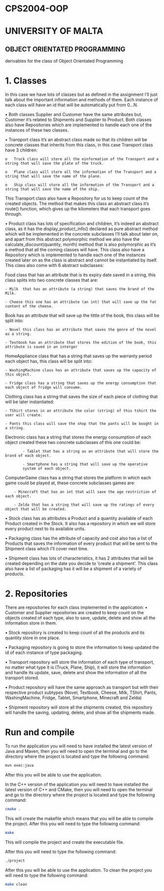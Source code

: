 # CPS2004-OOP
# UNIVERSITY OF MALTA
## OBJECT ORIENTATED PROGRAMMING
derivables for the class of Object Orientated Programming

# 1.	Classes
In this case we have lots of classes but as defined in the assignment I’ll just talk about the important information and methods of them. Each instance of each class will have an id that will be automatically put from 0…N.

•	Both classes Supplier and Customer have the same attributes but, Customer it’s related to Shipments and Supplier to Product. Both classes also have Repositories which are implemented to handle each one of the instances of these two classes.

•	Transport class it’s an abstract class made so that its children will be concrete classes that inherits from this class, in this case Transport class have 3 children:

    o	Truck class will store all the einformation of the Transport and a string that will save the plate of the truck.

    o	Plane class will store all the information of the Transport and a string that will save the name of the plane.

    o	Ship class will store all the information of the Transport and a string that will save the name of the ship.

This Transport class also have a Repository for us to keep count of the created objects. The method that makes this class an abstract class it’s route() function, which gives up the kilometers that each transport goes through.

•	Product class has lots of specification and children, it’s indeed an abstract class, as it has the display_product_info() declared as pure abstract method which will be implemented in the concrete subclasses I’ll talk about later on, and apart from this abstract polymorphic method we also have the calculate_discount(quantity, month) method that is also polymorphic as it’s a method that all the coming classes will have. This class also have a Repository which is implemented to handle each one of the instances created later on as the class is abstract and cannot be instantiated by itself. This class also come with 6 abstract subclasses:

Food class that has an attribute that is its expiry date saved in a string, this class splits into two concrete classes that are:
    
    - Milk  that has an attribute (a string) that saves the brand of the Milk.
    
    - Cheese this one has an attribute (an int) that will save up the fat content of the cheese.

Book has an attribute that will save up the tittle of the book, this class will be split into:
    
    - Novel this class has an attribute that saves the genre of the novel as a string.
    
    - Textbook has an attribute that stores the edition of the book, this attribute is saved in an interger

HomeAppliance class that has a string that saves up the warranty period each object has, this class will be split into:
    
    - WashingMachine class has an attribute that saves up the capacity of this object.
    
    - Fridge class has a string that saves up the energy consumption that each object of fridge will consume.

Clothing class has a string that saves the size of each piece of clothing that will be later instantiated:
    
    - TShirt stores in an attribute the color (string) of this tshirt the user will create.
    
    - Pants this class will save the shop that the pants will be bought in a string.

Electronic class has a string that stores the energy consumption of each object created these two concrete subclasses of this one could be:
        	
            - Tablet that has a string as an attribute that will store the brand of each object.

        	- Smartphone has a string that will save up the operative 
            system of each object.
    
ComputerGame class has a string that stores the platform in which each game could be played at, these concrete subclasses games are:

    	- Minecraft that has an int that will save the age restriction of each object.
        
        - Zelda that has a string that will save up the ratings of every object that will be created.

•	Stock class has as attributes a Product and a quantity available of each Product created in the Stock. It also has a repository in which we will store every product next to its available units.

•	Packaging class has the attribute of capacity and cost also has a list of Products that saves the information of every product that will be sent to the Shipment class which I’ll cover next time.

•	Shipment class has lots of characteristics, it has 2 attributes that will be created depending on the date you decide to ‘create a shipment’. This class also have a list of packaging has it will be a shipment of a variety of products.

# 2.	Repositories
There are repositories for each class implemented in the application:
•	Customer and Supplier repositories are created to keep count on the objects created of each type, also to save, update, delete and show all the information store in them.

•	Stock repository is created to keep count of all the products and its quantity store in one place.

•	Packaging repository is going to store the information to keep updated the id of each instance of type packaging.

•	Transport repository will store the information of each type of transport, no matter what type it is (Truck, Plane, Ship), it will store the information and handle its update, save, delete and show the information of all the transport stored.

•	Product repository will have the same approach as transport but with their respective product subtypes (Novel, Textbook, Cheese, Milk, TShirt, Pants, WashingMachine, Fridge, Tablet, Smartphone, Minecraft and Zelda)

•	Shipment repository will store all the shipments created, this repository will handle the saving, updating, delete, and show all the shipments made.

# Run and compile
To run the application you will need to have installed the latest version of Java and Maven, then you will need to open the terminal and go to the directory where the project is located and type the following command:
```bash
mvn exec:java
```

After this you will be able to use the application.

In the C++ version of the application you will need to have installed the latest version of C++ and CMake, then you will need to open the terminal and go to the directory where the project is located and type the following command:
```bash
cmake .
```
This will create the makefile which means that you will be able to compile the project.
After this you will need to type the following command:
```bash
make
```
This will compile the project and create the executable file.

After this you will need to type the following command:
```bash
./project
```
After this you will be able to use the application.
To clean the project you will need to type the following command:
```bash
make clean
```
